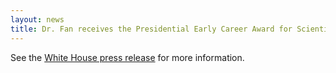 ```yaml
---
layout: news
title: Dr. Fan receives the Presidential Early Career Award for Scientists and Engineers (PECASE) via the National Science Foundation. 
---
```


See the [White House press release](https://www.whitehouse.gov/ostp/news-updates/2025/01/14/president-biden-honors-nearly-400-federally-funded-early-career-scientists/) for more information. 